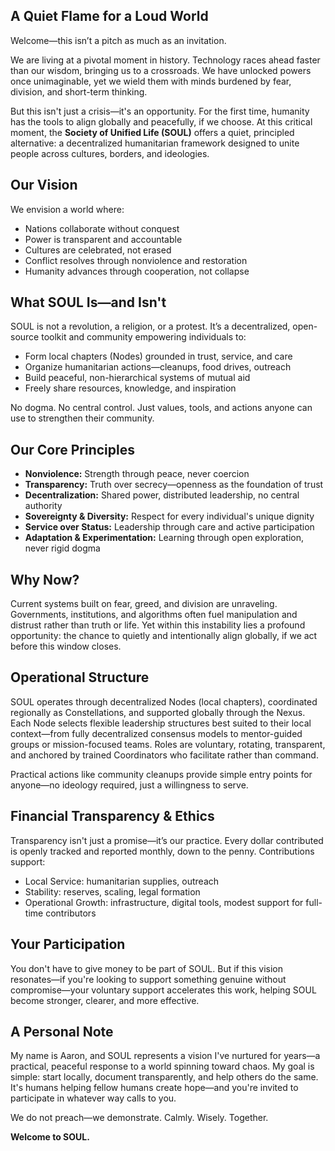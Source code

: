 
## A Quiet Flame for a Loud World

Welcome—this isn’t a pitch as much as an invitation.

We are living at a pivotal moment in history. Technology races ahead faster than our wisdom, bringing us to a crossroads. We have unlocked powers once unimaginable, yet we wield them with minds burdened by fear, division, and short-term thinking.

But this isn't just a crisis—it's an opportunity. For the first time, humanity has the tools to align globally and peacefully, if we choose. At this critical moment, the **Society of Unified Life (SOUL)** offers a quiet, principled alternative: a decentralized humanitarian framework designed to unite people across cultures, borders, and ideologies.

## Our Vision

We envision a world where:

* Nations collaborate without conquest
* Power is transparent and accountable
* Cultures are celebrated, not erased
* Conflict resolves through nonviolence and restoration
* Humanity advances through cooperation, not collapse

## What SOUL Is—and Isn't

SOUL is not a revolution, a religion, or a protest. It’s a decentralized, open-source toolkit and community empowering individuals to:

* Form local chapters (Nodes) grounded in trust, service, and care
* Organize humanitarian actions—cleanups, food drives, outreach
* Build peaceful, non-hierarchical systems of mutual aid
* Freely share resources, knowledge, and inspiration

No dogma. No central control. Just values, tools, and actions anyone can use to strengthen their community.

## Our Core Principles

* **Nonviolence:** Strength through peace, never coercion
* **Transparency:** Truth over secrecy—openness as the foundation of trust
* **Decentralization:** Shared power, distributed leadership, no central authority
* **Sovereignty & Diversity:** Respect for every individual's unique dignity
* **Service over Status:** Leadership through care and active participation
* **Adaptation & Experimentation:** Learning through open exploration, never rigid dogma

## Why Now?

Current systems built on fear, greed, and division are unraveling. Governments, institutions, and algorithms often fuel manipulation and distrust rather than truth or life. Yet within this instability lies a profound opportunity: the chance to quietly and intentionally align globally, if we act before this window closes.

## Operational Structure

SOUL operates through decentralized Nodes (local chapters), coordinated regionally as Constellations, and supported globally through the Nexus. Each Node selects flexible leadership structures best suited to their local context—from fully decentralized consensus models to mentor-guided groups or mission-focused teams. Roles are voluntary, rotating, transparent, and anchored by trained Coordinators who facilitate rather than command.

Practical actions like community cleanups provide simple entry points for anyone—no ideology required, just a willingness to serve.

## Financial Transparency & Ethics

Transparency isn't just a promise—it’s our practice. Every dollar contributed is openly tracked and reported monthly, down to the penny. Contributions support:

* Local Service: humanitarian supplies, outreach
* Stability: reserves, scaling, legal formation
* Operational Growth: infrastructure, digital tools, modest support for full-time contributors

## Your Participation

You don't have to give money to be part of SOUL. But if this vision resonates—if you're looking to support something genuine without compromise—your voluntary support accelerates this work, helping SOUL become stronger, clearer, and more effective.

## A Personal Note

My name is Aaron, and SOUL represents a vision I've nurtured for years—a practical, peaceful response to a world spinning toward chaos. My goal is simple: start locally, document transparently, and help others do the same. It's humans helping fellow humans create hope—and you're invited to participate in whatever way calls to you.

We do not preach—we demonstrate. Calmly. Wisely. Together.

**Welcome to SOUL.**
